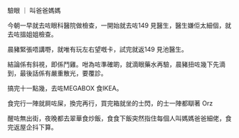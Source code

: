 驗眼 ｜ 叫爸爸媽媽

今朝一早就去咗眼科醫院做檢查，一開始就去咗149 見醫生，醫生嫌佢太細個，就去咗搵姐姐檢查。

晨豬緊張唔講嘢，就唯有玩左右望嘅卡，試完就返149 見池醫生。

結論係有斜視，即係鬥雞。咁為咗準確啲，就滴眼藥水再驗，晨豬扭咗幾下先滴到，最後話係有嚴重散光，要覆診。

搞完十一點幾，去咗MEGABOX 食IKEA。

食完行一陣就屙咗屎，換完再行，買完箱就坐的士閃，的士一陣都瞓著 Orz

醒咗無出街，夜晚都去翠華食炒飯，食食下飯突然指住每個人叫媽媽爸爸細佬，食完返屋企抖下算。
